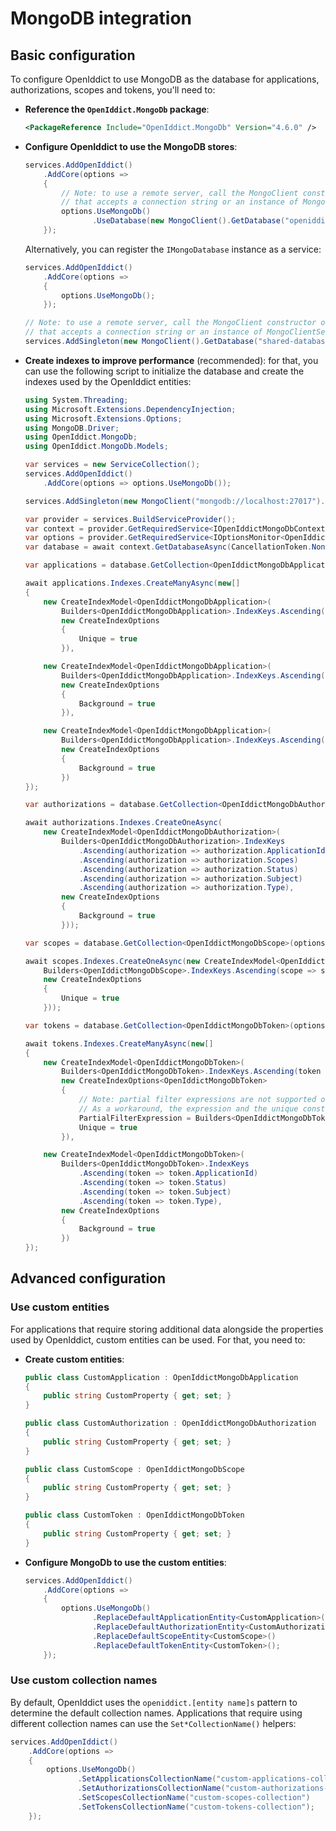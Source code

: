 # MongoDB integration

## Basic configuration

To configure OpenIddict to use MongoDB as the database for applications, authorizations, scopes and tokens, you'll need to:
  - **Reference the `OpenIddict.MongoDb` package**:

    ```xml
    <PackageReference Include="OpenIddict.MongoDb" Version="4.6.0" />
    ```

  - **Configure OpenIddict to use the MongoDB stores**:

    ```csharp
    services.AddOpenIddict()
        .AddCore(options =>
        {
            // Note: to use a remote server, call the MongoClient constructor overload
            // that accepts a connection string or an instance of MongoClientSettings.
            options.UseMongoDb()
                   .UseDatabase(new MongoClient().GetDatabase("openiddict"));
        });
    ```

    Alternatively, you can register the `IMongoDatabase` instance as a service:

    ```csharp
    services.AddOpenIddict()
        .AddCore(options =>
        {
            options.UseMongoDb();
        });

    // Note: to use a remote server, call the MongoClient constructor overload
    // that accepts a connection string or an instance of MongoClientSettings.
    services.AddSingleton(new MongoClient().GetDatabase("shared-database-instance"));
    ```

  - **Create indexes to improve performance** (recommended): for that, you can use the following script to
initialize the database and create the indexes used by the OpenIddict entities:

    ```csharp
    using System.Threading;
    using Microsoft.Extensions.DependencyInjection;
    using Microsoft.Extensions.Options;
    using MongoDB.Driver;
    using OpenIddict.MongoDb;
    using OpenIddict.MongoDb.Models;

    var services = new ServiceCollection();
    services.AddOpenIddict()
        .AddCore(options => options.UseMongoDb());

    services.AddSingleton(new MongoClient("mongodb://localhost:27017").GetDatabase("openiddict"));

    var provider = services.BuildServiceProvider();
    var context = provider.GetRequiredService<IOpenIddictMongoDbContext>();
    var options = provider.GetRequiredService<IOptionsMonitor<OpenIddictMongoDbOptions>>().CurrentValue;
    var database = await context.GetDatabaseAsync(CancellationToken.None);

    var applications = database.GetCollection<OpenIddictMongoDbApplication>(options.ApplicationsCollectionName);

    await applications.Indexes.CreateManyAsync(new[]
    {
        new CreateIndexModel<OpenIddictMongoDbApplication>(
            Builders<OpenIddictMongoDbApplication>.IndexKeys.Ascending(application => application.ClientId),
            new CreateIndexOptions
            {
                Unique = true
            }),

        new CreateIndexModel<OpenIddictMongoDbApplication>(
            Builders<OpenIddictMongoDbApplication>.IndexKeys.Ascending(application => application.PostLogoutRedirectUris),
            new CreateIndexOptions
            {
                Background = true
            }),

        new CreateIndexModel<OpenIddictMongoDbApplication>(
            Builders<OpenIddictMongoDbApplication>.IndexKeys.Ascending(application => application.RedirectUris),
            new CreateIndexOptions
            {
                Background = true
            })
    });

    var authorizations = database.GetCollection<OpenIddictMongoDbAuthorization>(options.AuthorizationsCollectionName);

    await authorizations.Indexes.CreateOneAsync(
        new CreateIndexModel<OpenIddictMongoDbAuthorization>(
            Builders<OpenIddictMongoDbAuthorization>.IndexKeys
                .Ascending(authorization => authorization.ApplicationId)
                .Ascending(authorization => authorization.Scopes)
                .Ascending(authorization => authorization.Status)
                .Ascending(authorization => authorization.Subject)
                .Ascending(authorization => authorization.Type),
            new CreateIndexOptions
            {
                Background = true
            }));

    var scopes = database.GetCollection<OpenIddictMongoDbScope>(options.ScopesCollectionName);

    await scopes.Indexes.CreateOneAsync(new CreateIndexModel<OpenIddictMongoDbScope>(
        Builders<OpenIddictMongoDbScope>.IndexKeys.Ascending(scope => scope.Name),
        new CreateIndexOptions
        {
            Unique = true
        }));

    var tokens = database.GetCollection<OpenIddictMongoDbToken>(options.TokensCollectionName);

    await tokens.Indexes.CreateManyAsync(new[]
    {
        new CreateIndexModel<OpenIddictMongoDbToken>(
            Builders<OpenIddictMongoDbToken>.IndexKeys.Ascending(token => token.ReferenceId),
            new CreateIndexOptions<OpenIddictMongoDbToken>
            {
                // Note: partial filter expressions are not supported on Azure Cosmos DB.
                // As a workaround, the expression and the unique constraint can be removed.
                PartialFilterExpression = Builders<OpenIddictMongoDbToken>.Filter.Exists(token => token.ReferenceId),
                Unique = true
            }),

        new CreateIndexModel<OpenIddictMongoDbToken>(
            Builders<OpenIddictMongoDbToken>.IndexKeys
                .Ascending(token => token.ApplicationId)
                .Ascending(token => token.Status)
                .Ascending(token => token.Subject)
                .Ascending(token => token.Type),
            new CreateIndexOptions
            {
                Background = true
            })
    });
    ```

## Advanced configuration

### Use custom entities

For applications that require storing additional data alongside the properties used by OpenIddict, custom entities can be used. For that, you need to:
  - **Create custom entities**:

    ```csharp
    public class CustomApplication : OpenIddictMongoDbApplication
    {
        public string CustomProperty { get; set; }
    }

    public class CustomAuthorization : OpenIddictMongoDbAuthorization
    {
        public string CustomProperty { get; set; }
    }

    public class CustomScope : OpenIddictMongoDbScope
    {
        public string CustomProperty { get; set; }
    }

    public class CustomToken : OpenIddictMongoDbToken
    {
        public string CustomProperty { get; set; }
    }
    ```

  - **Configure MongoDb to use the custom entities**:

    ```csharp
    services.AddOpenIddict()
        .AddCore(options =>
        {
            options.UseMongoDb()
                   .ReplaceDefaultApplicationEntity<CustomApplication>()
                   .ReplaceDefaultAuthorizationEntity<CustomAuthorization>()
                   .ReplaceDefaultScopeEntity<CustomScope>()
                   .ReplaceDefaultTokenEntity<CustomToken>();
        });
    ```

### Use custom collection names

By default, OpenIddict uses the `openiddict.[entity name]s` pattern to determine the default collection names.
Applications that require using different collection names can use the `Set*CollectionName()` helpers:

```csharp
services.AddOpenIddict()
    .AddCore(options =>
    {
        options.UseMongoDb()
               .SetApplicationsCollectionName("custom-applications-collection")
               .SetAuthorizationsCollectionName("custom-authorizations-collection")
               .SetScopesCollectionName("custom-scopes-collection")
               .SetTokensCollectionName("custom-tokens-collection");
    });
```